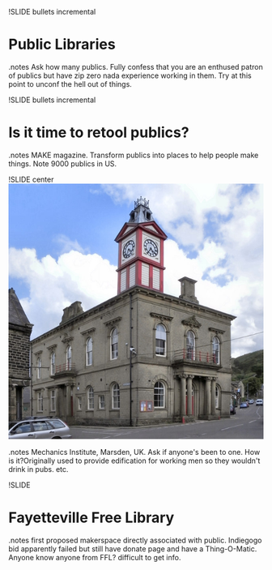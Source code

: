 !SLIDE bullets incremental
# Public Libraries #

.notes Ask how many publics. Fully confess that you are an enthused patron
of publics but have zip zero nada experience working in them. Try at this point
to unconf the hell out of things.

!SLIDE bullets incremental
# Is it time to retool publics? #

.notes MAKE magazine. Transform publics into places to help people make things.
Note 9000 publics in US.

!SLIDE center
![img/2464257_e0c998cc.jpg](img/2464257_e0c998cc.jpg)

.notes Mechanics Institute, Marsden, UK. Ask if anyone's been to one. How is it?Originally used to provide edification for working men so they wouldn't drink in pubs. etc. 

!SLIDE
# Fayetteville Free Library #

.notes first proposed makerspace directly associated with public. Indiegogo bid apparently failed but still have donate page and have a Thing-O-Matic. Anyone know anyone from FFL? difficult to get info.

